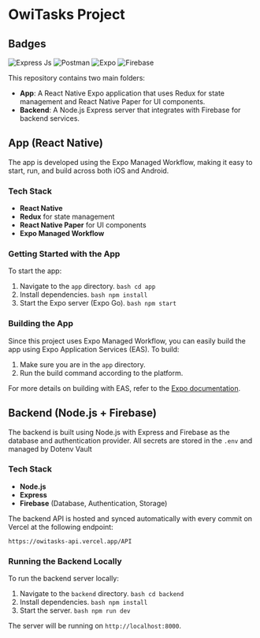 # OwiTasks Project

## Badges
![Express Js](https://img.shields.io/badge/Express.js-000000?style=for-the-badge&logo=express&logoColor=white) 
![Postman](https://img.shields.io/badge/Postman-FF6C37?style=for-the-badge&logo=Postman&logoColor=white) 
![Expo](https://img.shields.io/badge/expo-1C1E24?style=for-the-badge&logo=expo&logoColor=#D04A37)
![Firebase](https://img.shields.io/badge/firebase-a08021?style=for-the-badge&logo=firebase&logoColor=ffcd34)

This repository contains two main folders:

- **App**: A React Native Expo application that uses Redux for state management and React Native Paper for UI components.
- **Backend**: A Node.js Express server that integrates with Firebase for backend services.

## App (React Native)

The app is developed using the Expo Managed Workflow, making it easy to start, run, and build across both iOS and Android.

### Tech Stack

- **React Native**
- **Redux** for state management
- **React Native Paper** for UI components
- **Expo Managed Workflow**

### Getting Started with the App

To start the app:

1. Navigate to the `app` directory.
    ```bash cd app```
2. Install dependencies.
    ```bash npm install```
3. Start the Expo server (Expo Go).
    ```bash npm start```

### Building the App

Since this project uses Expo Managed Workflow, you can easily build the app using Expo Application Services (EAS). To build:

1. Make sure you are in the `app` directory.
2. Run the build command according to the platform.

For more details on building with EAS, refer to the [Expo documentation](https://docs.expo.dev/build/introduction/).

## Backend (Node.js + Firebase)

The backend is built using Node.js with Express and Firebase as the database and authentication provider. All secrets are stored in the `.env` and managed by Dotenv Vault

### Tech Stack

- **Node.js**
- **Express**
- **Firebase** (Database, Authentication, Storage)

The backend API is hosted and synced automatically with every commit on Vercel at the following endpoint:

`https://owitasks-api.vercel.app/API`

### Running the Backend Locally

To run the backend server locally:

1. Navigate to the `backend` directory.
    ```bash cd backend```
2. Install dependencies.
    ```bash npm install```
3. Start the server.
    ```bash npm run dev```

The server will be running on `http://localhost:8000`.